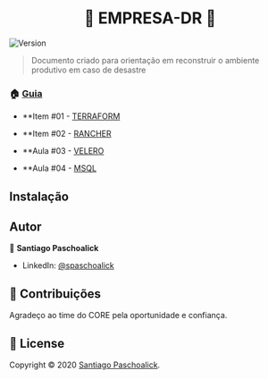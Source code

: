 <h1 align="center">👋 EMPRESA-DR 👋</h1>
<p>
  <img alt="Version" src="https://img.shields.io/badge/version-v0-blue.svg?cacheSeconds=2592000" />
</p>

> Documento criado para orientação em reconstruir o ambiente produtivo em caso de desastre

### 🏠 [Guia](/)

* **Item #01 - [TERRAFORM](https://github.com/msfidelis/terraformando-eks/tree/aula00_vpc)

* **Item #02 - [RANCHER](https://github.com/msfidelis/terraformando-eks/tree/aula01_eks) 

* **Aula #03 - [VELERO](https://github.com/msfidelis/terraformando-eks/tree/aula02_nodes)

* **Aula #04 - [MSQL](https://github.com/msfidelis/terraformando-eks/tree/aula03_traefik)

## Instalação


## Autor

👤 **Santiago Paschoalick**

* LinkedIn: [@spaschoalick](linkedin.com/in/spaschoalick)

## 🤝 Contribuições

Agradeço ao time do CORE pela oportunidade e confiança.

## 📝 License

Copyright © 2020 [Santiago Paschoalick](https://github.com/spaschoalick).<br />

